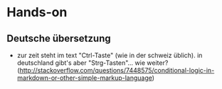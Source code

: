 # Hands-on

## Deutsche übersetzung

- zur zeit steht im text "Ctrl-Taste" (wie in der schweiz üblich). in deutschland gibt's aber "Strg-Tasten"... wie weiter?
  (<http://stackoverflow.com/questions/7448575/conditional-logic-in-markdown-or-other-simple-markup-language>)